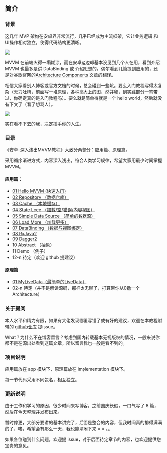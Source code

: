 ## 简介 ##

### 背景 ###
这几年 MVP 架构在安卓界非常流行，几乎已经成为主流框架，它让业务逻辑 和 UI操作相对独立，使得代码结构更清晰。

![](http://upload-images.jianshu.io/upload_images/2036280-f4bf081e57dbdfff.jpg?imageMogr2/auto-orient/strip%7CimageView2/2/w/1240)

MVVM 在前端火得一塌糊涂，而在安卓这边却基本没见到几个人在用，看到介绍 MVVM 也最多是讲 DataBinding 或 介绍思想的。偶尔看到几篇提到应用的，还是对谷歌官网的[Architecture Components](https://developer.android.com/topic/libraries/architecture/index.html) 文章的翻译。

相信大家看别人博客或官方文档的时候，总会碰到一些坑。要么入门教程写得太复杂（无力吐槽，前面写一堆原理，各种高大上的图，然并卵，到实践部分一笔带过，你确定真的是入门教程吗）。要么就是简单得就是一个 hello world，然后就没有下文了（看了想骂人）。

![](http://upload-images.jianshu.io/upload_images/2036280-aedda65b339fb994.jpg?imageMogr2/auto-orient/strip%7CimageView2/2/w/1240)

实在看不下去的我，决定插手你的人生。

### 目录 ###

《安卓-深入浅出MVVM教程》大致分两部分：应用篇、原理篇。

采用循序渐进方式，内容深入浅出，符合人类学习规律，希望大家用最少时间掌握 MVVM。

#### 应用篇： ####
- [01 Hello MVVM (快速入门)](http://mp.weixin.qq.com/s/TXJ-cZbUxIKhe89YjyxGZw)
- [02 Repository （数据仓库）](http://mp.weixin.qq.com/s/D_9RzxD_VV2vDQ40LXP23g)
- [03 Cache （本地缓存）](https://mp.weixin.qq.com/s/1wCeT772Qx9vB1FYl6OZIQ)
- [04 State Lcee （加载/空/错误/内容视图）](http://mp.weixin.qq.com/s/PrgZ0io1fCcFxc4cvz9tUQ)
- [05 Simple Data Source （简单的数据源）](https://mp.weixin.qq.com/s/bfJYkQ5REKVlpj34h98ORg)
- [06 Load More （加载更多）](http://mp.weixin.qq.com/s/8PUl40IZzO1Lawuhpc5jyQ)
- [07 DataBinding （数据与视图绑定）](http://mp.weixin.qq.com/s/6kykw11bjINV3ucbDipQ_Q)
- [08 RxJava2](http://mp.weixin.qq.com/s/GCFbowkcAjaJ9bnoqEwRAQ)
- [09 Dagger2](http://mp.weixin.qq.com/s/6brisuV-zcahMoL61pYRwA)
- 10 Abstract （抽象）
- 11 Demo （例子）
- 12-n 待定（欢迎 github 提建议）


#### 原理篇 ####
- [01 MyLiveData（最简单的LiveData）](http://mp.weixin.qq.com/s/QJC-BO-GzP-d4ZzXHGSMPg)
- 02-n 待定（并不是解读源码，那样太无聊了，打算带你从0撸一个 Architecture）


### 关于提问 ###
本人水平和精力有限，如果有大佬发现哪里写错了或有好的建议，欢迎在本教程附带的 [github仓库](https://github.com/ittianyu/MVVM) 提issue。

What？为什么不在博客留言？考虑到国内转载基本无视版权的情况，一般来说你都不是在源出处看到这篇文章，所以留言我也一般是看不到的。

### 项目说明 ###

应用篇放在 app 模块下，原理篇放在 implementation 模块下。

每一节代码采用不同包名，相互独立。


### 更新说明 ###

由于工作和学习的原因，很少时间来写博客，之前国庆长假，一口气写了 8 篇，然后在今天整理并发布出来。

暂时停更，大部分要讲的基本讲完了，后面是整合的内容，但我时间真的排得满满的了，唉，希望会有那么一天，我也能清闲下来 = = 。。

如果各位碰到什么问题，欢迎提 issue，对于后面待定章节的内容，也欢迎提供您宝贵的意见。
